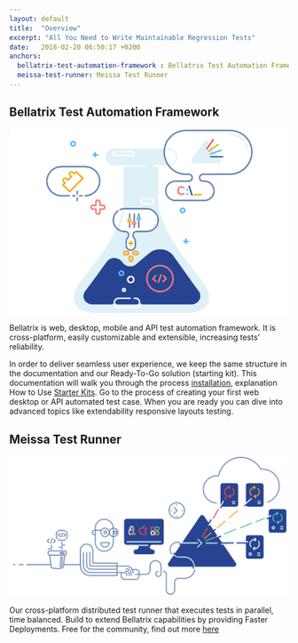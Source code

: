 ```yaml
---
layout: default
title:  "Overview"
excerpt: "All You Need to Write Maintainable Regression Tests"
date:   2018-02-20 06:50:17 +0200
anchors:
  bellatrix-test-automation-framework : Bellatrix Test Automation Framework 
  meissa-test-runner: Meissa Test Runner
---
```

Bellatrix Test Automation Framework 
---------------------------------------------------------

![Bellatrix](images/bellatrix_illustration_white.png)

Bellatrix is web, desktop, mobile and API test automation framework. It is cross-platform, easily customizable and extensible, increasing tests’ reliability.

In order to deliver seamless user experience, we keep the same structure in the documentation and our Ready-To-Go solution (starting kit). 
This documentation will walk you through the process [installation](docs/general-information/installation.md), explanation How to Use [Starter Kits](https://docs.bellatrix.solutions/general-information/how-to-use-starter-kits/). Go to the process of creating your first web desktop or API automated test case. When you are ready you can dive into advanced topics like extendability responsive layouts testing.

Meissa Test Runner
------------------
![Meissa](images/meissa-home-bgr.png)

Our cross-platform distributed test runner that executes tests in parallel, time balanced. Build to extend Bellatrix capabilities by providing Faster Deployments. Free for the community, find out more [here](https://meissarunner.com/)
